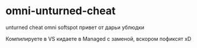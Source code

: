 # omni-unturned-cheat
unturned cheat omni softspot привет от дарьи ублюдки 







Компилируете в VS кидаете в Managed с заменой, вскором пофиксят xD

